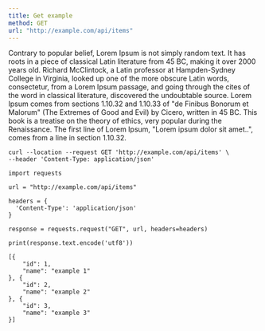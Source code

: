```yaml
---
title: Get example
method: GET
url: "http://example.com/api/items"
---
```


Contrary to popular belief, Lorem Ipsum is not simply random text. It has roots in a piece of classical Latin literature from 45 BC, making it over 2000 years old. Richard McClintock, a Latin professor at Hampden-Sydney College in Virginia, looked up one of the more obscure Latin words, consectetur, from a Lorem Ipsum passage, and going through the cites of the word in classical literature, discovered the undoubtable source. Lorem Ipsum comes from sections 1.10.32 and 1.10.33 of "de Finibus Bonorum et Malorum" (The Extremes of Good and Evil) by Cicero, written in 45 BC. This book is a treatise on the theory of ethics, very popular during the Renaissance. The first line of Lorem Ipsum, "Lorem ipsum dolor sit amet..", comes from a line in section 1.10.32.

```request:curl
curl --location --request GET 'http://example.com/api/items' \
--header 'Content-Type: application/json' 
```

```request:python
import requests

url = "http://example.com/api/items"

headers = {
  'Content-Type': 'application/json'
}

response = requests.request("GET", url, headers=headers)

print(response.text.encode('utf8'))
```

```response:200
[{
    "id": 1,
    "name": "example 1"
}, {
    "id": 2,
    "name": "example 2"
}, {
    "id": 3,
    "name": "example 3"
}]
```